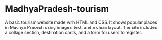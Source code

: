 # MadhyaPradesh-tourism
A basic tourism website made with HTML and CSS. It shows popular places in Madhya Pradesh using images, text, and a clean layout. The site includes a collage section, destination cards, and a form for users to register.

